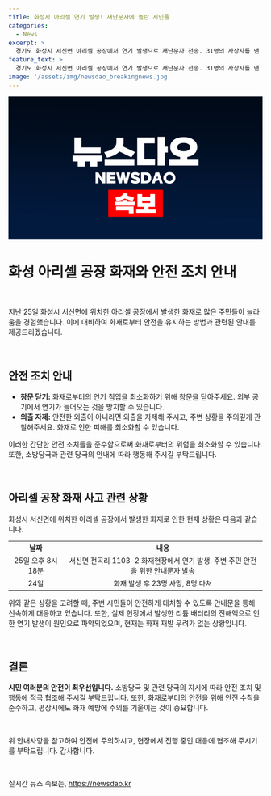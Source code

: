 ```yaml
---
title: 화성시 아리셀 연기 발생! 재난문자에 놀란 시민들
categories:
  - News
excerpt: >
  경기도 화성시 서신면 아리셀 공장에서 연기 발생으로 재난문자 전송. 31명의 사상자를 낸 화재로 주민들 놀라, 안전 유의 요청. 24일 화재 발생 후 재발화 우려에도 소방당국은 안전 확인. 공장은 리튬 배터리의 전해액으로 연기 발생. 최악의 화학 공장 사고로 기록될 전망.
feature_text: >
  경기도 화성시 서신면 아리셀 공장에서 연기 발생으로 재난문자 전송. 31명의 사상자를 낸 화재로 주민들 놀라, 안전 유의 요청. 24일 화재 발생 후 재발화 우려에도 소방당국은 안전 확인. 공장은 리튬 배터리의 전해액으로 연기 발생. 최악의 화학 공장 사고로 기록될 전망.
image: '/assets/img/newsdao_breakingnews.jpg'
---
```


<p><img src="/assets/img/newsdao_breakingnews.jpg" alt="implanttips 속보" /></p>

<h1 data-ke-size="size26">화성 아리셀 공장 화재와 안전 조치 안내</h1>

<p data-ke-size="size16">&nbsp;</p>

<p>지난 25일 화성시 서신면에 위치한 아리셀 공장에서 발생한 화재로 많은 주민들이 놀라움을 경험했습니다. 이에 대비하여 화재로부터 안전을 유지하는 방법과 관련된 안내를 제공드리겠습니다.</p>

<p data-ke-size="size16">&nbsp;</p>

<h2 data-ke-size="size26">안전 조치 안내</h2>

<ul>
  <li><b>창문 닫기:</b> 화재로부터의 연기 침입을 최소화하기 위해 창문을 닫아주세요. 외부 공기에서 연기가 들어오는 것을 방지할 수 있습니다.</li>
  <li><b>외출 자제:</b> 안전한 외출이 아니라면 외출을 자제해 주시고, 주변 상황을 주의깊게 관찰해주세요. 화재로 인한 피해를 최소화할 수 있습니다.</li>
</ul>

<p>이러한 간단한 안전 조치들을 준수함으로써 화재로부터의 위험을 최소화할 수 있습니다. 또한, 소방당국과 관련 당국의 안내에 따라 행동해 주시길 부탁드립니다.</p>

<p data-ke-size="size16">&nbsp;</p>

<h2 data-ke-size="size26">아리셀 공장 화재 사고 관련 상황</h2>

<p>화성시 서신면에 위치한 아리셀 공장에서 발생한 화재로 인한 현재 상황은 다음과 같습니다.</p>

<table>
  <tbody>
    <tr>
      <td style="text-align: center; height: 17px;"><b>날짜</b></td>
      <td style="text-align: center; height: 17px;"><b>내용</b></td>
    </tr>
    <tr>
      <td style="text-align: center; height: 17px;">25일 오후 8시 18분</td>
      <td style="text-align: center; height: 17px;">서신면 전곡리 1103-2 화재현장에서 연기 발생. 주변 주민 안전을 위한 안내문자 발송</td>
    </tr>
    <tr>
      <td style="text-align: center; height: 17px;">24일</td>
      <td style="text-align: center; height: 17px;">화재 발생 후 23명 사망, 8명 다쳐</td>
    </tr>
  </tbody>
</table>

<p>위와 같은 상황을 고려할 때, 주변 시민들이 안전하게 대처할 수 있도록 안내문을 통해 신속하게 대응하고 있습니다. 또한, 실제 현장에서 발생한 리튬 배터리의 전해액으로 인한 연기 발생이 원인으로 파악되었으며, 현재는 화재 재발 우려가 없는 상황입니다.</p>

<p data-ke-size="size16">&nbsp;</p>

<h2 data-ke-size="size26">결론</h2>

<p><b>시민 여러분의 안전이 최우선입니다.</b> 소방당국 및 관련 당국의 지시에 따라 안전 조치 및 행동에 적극 협조해 주시길 부탁드립니다. 또한, 화재로부터의 안전을 위해 안전 수칙을 준수하고, 평상시에도 화재 예방에 주의를 기울이는 것이 중요합니다.</p>

<p data-ke-size="size16">&nbsp;</p>

<p>위 안내사항을 참고하여 안전에 주의하시고, 현장에서 진행 중인 대응에 협조해 주시기를 부탁드립니다. 감사합니다.</p>

<p data-ke-size="size16">&nbsp;</p>
실시간 뉴스 속보는, <a href="https://newsdao.kr" rel="dofollow">https://newsdao.kr</a>


